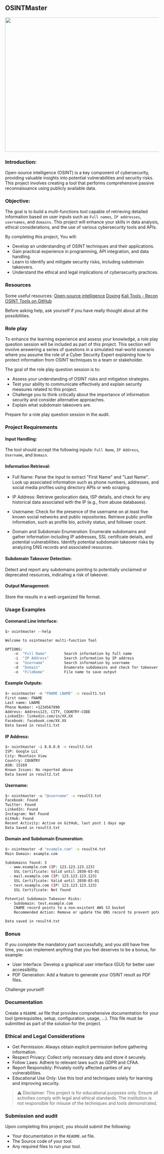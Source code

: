 ## OSINTMaster

<center>
<img src="./resources/osint-meme.png?raw=true" style = "width: 673px !important; height: 439px !important;"/>
</center>

### Introduction:
Open-source intelligence (OSINT) is a key component of cybersecurity, providing valuable insights into potential vulnerabilities and security risks. This project involves creating a tool that performs comprehensive passive reconnaissance using publicly available data.

### Objective:
The goal is to build a multi-functions tool capable of retrieving detailed information based on user inputs such as `Full names`, `IP addresses`, `usernames`, and `domains`. This project will enhance your skills in data analysis, ethical considerations, and the use of various cybersecurity tools and APIs.

By completing this project, You will:
- Develop an understanding of OSINT techniques and their applications.
- Gain practical experience in programming, API integration, and data handling.
- Learn to identify and mitigate security risks, including subdomain takeovers.
- Understand the ethical and legal implications of cybersecurity practices.

### Resources
Some useful resources:
[Open-source intelligence](https://en.wikipedia.org/wiki/Open-source_intelligence)
[Doxing](https://en.wikipedia.org/wiki/Doxing)
[Kali Tools - Recon](https://en.kali.tools/all/?category=recon)
[OSINT Tools on GitHub](https://github.com/topics/osint-tools)

Before asking help, ask yourself if you have really thought about all the possibilities.

### Role play
To enhance the learning experience and assess your knowledge, a role play question session will be included as part of this project.
This section will involve answering a series of questions in a simulated real-world scenario where you assume the role of a Cyber Security Expert explaining how to protect information from OSINT techniques to a team or stakeholder.

The goal of the role play question session is to:

- Assess your understanding of OSINT risks and mitigation strategies.
- Test your ability to communicate effectively and explain security measures related to this project.
- Challenge you to think critically about the importance of information security and consider alternative approaches.
- Explain what subdomain takeovers are.

Prepare for a role play question session in the audit.

### Project Requirements
#### Input Handling:
The tool should accept the following inputs: `Full Name`, `IP Address`, `Username`, and `Domain`.

#### Information Retrieval:
- Full Name:
Parse the input to extract "First Name" and "Last Name".
Look up associated information such as phone numbers, addresses, and social media profiles using directory APIs or web scraping.

- IP Address:
Retrieve geolocation data, ISP details, and check for any historical data associated with the IP (e.g., from abuse databases).

- Username:
Check for the presence of the username on at least five known social networks and public repositories.
Retrieve public profile information, such as profile bio, activity status, and follower count.

- Domain and Subdomain Enumeration:
Enumerate subdomains and gather information including IP addresses, SSL certificate details, and potential vulnerabilities.
Identify potential subdomain takeover risks by analyzing DNS records and associated resources.

#### Subdomain Takeover Detection:
Detect and report any subdomains pointing to potentially unclaimed or deprecated resources, indicating a risk of takeover.

#### Output Management:
Store the results in a well-organized file format.

### Usage Examples

#### Command Line Interface:
```sh
$> osintmaster --help

Welcome to osintmaster multi-function Tool

OPTIONS:
    -n  "Full Name"        Search information by full name
    -i  "IP Address"       Search information by IP address
    -u  "Username"         Search information by username
    -d  "Domain"           Enumerate subdomains and check for takeover risks
    -o  "FileName"         File name to save output
```

#### Example Outputs:
```sh
$> osintmaster -n "FNAME LNAME" -o result1.txt
First name: FNAME
Last name: LNAME
Phone Number: +1234567890
Address: Address123, CITY, COUNTRY-CODE
LinkedIn: linkedin.com/in/XX.XX
Facebook: facebook.com/XX.XX
Data Saved in result1.txt
```

#### IP Address:
```sh
$> osintmaster -i 8.8.8.8 -o result2.txt
ISP: Google LLC
City: Mountain View
Country: COUNTRY
ASN: 15169
Known Issues: No reported abuse
Data Saved in result2.txt
```

#### Username:
```sh
$> osintmaster -u "@username" -o result3.txt
Facebook: Found
Twitter: Found
LinkedIn: Found
Instagram: Not Found
GitHub: Found
Recent Activity: Active on GitHub, last post 1 days ago
Data Saved in result3.txt
```

#### Domain and Subdomain Enumeration:
```sh
$> osintmaster -d "example.com" -o result4.txt
Main Domain: example.com

Subdomains found: 3
  - www.example.com (IP: 123.123.123.123)
    SSL Certificate: Valid until 2030-03-01
  - mail.example.com (IP: 123.123.123.123)
    SSL Certificate: Valid until 2030-03-01
  - test.example.com (IP: 123.123.123.123)
    SSL Certificate: Not found

Potential Subdomain Takeover Risks:
  - Subdomain: test.example.com
    CNAME record points to a non-existent AWS S3 bucket
    Recommended Action: Remove or update the DNS record to prevent potential misuse

Data saved in result4.txt
```

### Bonus
If you complete the mandatory part successfully, and you still have free time, you can implement anything that you feel deserves to be a bonus, for example:

- User Interface: Develop a graphical user interface (GUI) for better user accessibility.
- PDF Generation: Add a feature to generate your OSINT result as PDF files.

Challenge yourself!

### Documentation
Create a `README.md` file that provides comprehensive documentation for your tool (prerequisites, setup, configuration, usage, ...). This file must be submitted as part of the solution for the project.

### Ethical and Legal Considerations
- Get Permission: Always obtain explicit permission before gathering information.
- Respect Privacy: Collect only necessary data and store it securely.
- Follow Laws: Adhere to relevant laws such as GDPR and CFAA.
- Report Responsibly: Privately notify affected parties of any vulnerabilities.
- Educational Use Only: Use this tool and techniques solely for learning and improving security.

> ⚠️ Disclaimer: This project is for educational purposes only. Ensure all activities comply with legal and ethical standards. The institution is not responsible for misuse of the techniques and tools demonstrated.

### Submission and audit
Upon completing this project, you should submit the following:

- Your documentation in the `README.md` file.
- The Source code of your tool.
- Any required files to run your tool.